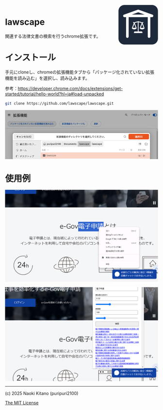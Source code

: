 <img src="./icon/icon.svg" alt="lawscape logo" width="130" align="right" />

# lawscape

関連する法律文書の検索を行うchrome拡張です。

# インストール

手元にcloneし、chromeの拡張機能タブから「パッケージ化されていない拡張機能を読み込む」を選択し、読み込みます。

参考：<https://developer.chrome.com/docs/extensions/get-started/tutorial/hello-world?hl=ja#load-unpacked>

```sh
git clone https://github.com/lawscape/lawscape.git
```

![](./example/load.png)

# 使用例

![](./example/example1.png)


![](./example/example2.png)

---

(c) 2025 Naoki Kitano (puripuri2100)

[The MIT License](https://github.com/lawscape/lawscape/blob/master/LICENSE)
